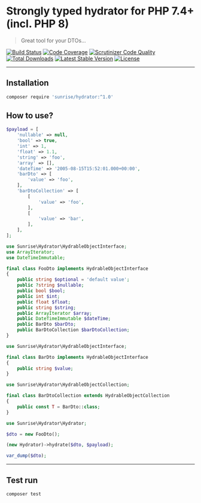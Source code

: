 # Strongly typed hydrator for PHP 7.4+ (incl. PHP 8)

> Great tool for your DTOs...

[![Build Status](https://circleci.com/gh/sunrise-php/hydrator.svg?style=shield)](https://circleci.com/gh/sunrise-php/hydrator)
[![Code Coverage](https://scrutinizer-ci.com/g/sunrise-php/hydrator/badges/coverage.png?b=main)](https://scrutinizer-ci.com/g/sunrise-php/hydrator/?branch=main)
[![Scrutinizer Code Quality](https://scrutinizer-ci.com/g/sunrise-php/hydrator/badges/quality-score.png?b=main)](https://scrutinizer-ci.com/g/sunrise-php/hydrator/?branch=main)
[![Total Downloads](https://poser.pugx.org/sunrise/hydrator/downloads?format=flat)](https://packagist.org/packages/sunrise/hydrator)
[![Latest Stable Version](https://poser.pugx.org/sunrise/hydrator/v/stable?format=flat)](https://packagist.org/packages/sunrise/hydrator)
[![License](https://poser.pugx.org/sunrise/hydrator/license?format=flat)](https://packagist.org/packages/sunrise/hydrator)

---

## Installation

```bash
composer require 'sunrise/hydrator:^1.0'
```

## How to use?

```php
$payload = [
    'nullable' => null,
    'bool' => true,
    'int' => 1,
    'float' => 1.1,
    'string' => 'foo',
    'array' => [],
    'dateTime' => '2005-08-15T15:52:01.000+00:00',
    'barDto' => [
        'value' => 'foo',
    ],
    'barDtoCollection' => [
        [
            'value' => 'foo',
        ],
        [
            'value' => 'bar',
        ],
    ],
];
```

```php
use Sunrise\Hydrator\HydrableObjectInterface;
use ArrayIterator;
use DateTimeImmutable;

final class FooDto implements HydrableObjectInterface
{
    public string $optional = 'default value';
    public ?string $nullable;
    public bool $bool;
    public int $int;
    public float $float;
    public string $string;
    public ArrayIterator $array;
    public DateTimeImmutable $dateTime;
    public BarDto $barDto;
    public BarDtoCollection $barDtoCollection;
}
```

```php
use Sunrise\Hydrator\HydrableObjectInterface;

final class BarDto implements HydrableObjectInterface
{
    public string $value;
}
```

```php
use Sunrise\Hydrator\HydrableObjectCollection;

final class BarDtoCollection extends HydrableObjectCollection
{
    public const T = BarDto::class;
}
```

```php
use Sunrise\Hydrator\Hydrator;

$dto = new FooDto();

(new Hydrator)->hydrate($dto, $payload);

var_dump($dto);
```

---

## Test run

```bash
composer test
```
